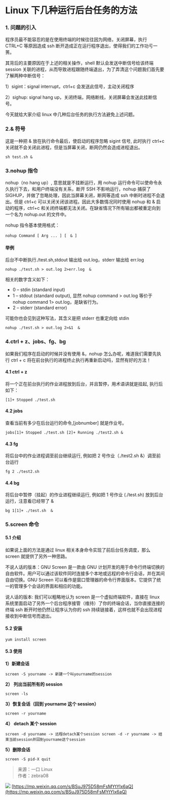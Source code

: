 # Linux 下几种运行后台任务的方法
### 1. 问题的引入

程序员最不能容忍的是在使用终端的时候往往因为网络，关闭屏幕，执行 CTRL+C 等原因造成 ssh 断开造成正在运行程序退出，使得我们的工作功亏一篑。

其背后的主要原因在于上述的相关操作，shell 默认会发送中断信号给该终端 session 关联的进程，从而导致进程跟随终端退出，为了弄清这个问题我们首先要了解两种中断信号：

1）sigint：signal interrupt，ctrl+c 会发送此信号，主动关闭程序

2）sighup: signal hang up，关闭终端，网络断线，关闭屏幕会发送此挂断信号。

今天就给大家介绍 linux 中几种后台任务的执行方法避免上述问题。

### 2.& 符号

这是一种把 & 放在执行命令最后，使启动的程序忽略 sigint 信号, 此时执行 ctrl+c 关闭就不会关闭此进程，但是当屏幕关闭，断网仍然会造成进程退出。

    sh test.sh &

### 3.nohup 指令

nohup（no hang up）, 意思就是不挂断运行，用 nohup 运行命令可以使命令永久执行下去，和用户终端没有关系，断开 SSH 不影响运行，nohup 捕获了 SIGHUP，并做了忽略处理，因此当屏幕关闭，断网等造成 ssh 中断时进程不会退出。但是 ctrl+c 可以关闭关闭该进程。因此大多数情况同时使用 nohup 和 & 启动的程序，ctrl+c 和关闭终端都无法关闭。在缺省情况下所有输出都被重定向到一个名为 nohup.out 的文件中。

nohup 指令基本使用格式：

    nohup Command [ Arg ... ] [　& ]

#### 举例

后台不中断执行./test.sh,stdout 输出给 out.log，stderr 输出给 err.log

    nohup ./test.sh > out.log 2>err.log  &

相关的数字含义如下：

-   0 – stdin (standard input)
-   1 – stdout (standard output), 显然 nohup command > out.log 等价于 nohup command 1> out.log，是缺省行为。
-   2 – stderr (standard error)

可能你也会见到这种写法，其含义是把 stderr 也重定向给 stdin

    nohup ./test.sh > out.log 2>&1  &

### 4.ctrl + z、jobs、fg、bg

如果我们程序在启动的时候并没有使用 &，nohup 怎么办呢，难道我们需要先执行 ctrl + c 将在前台执行的进程终止执行再重新启动吗，显然有好的方法！

#### 4.1 ctrl + z

将一个正在前台执行的作业进程放到后台，并且暂停，用术语讲就是挂起, 执行后如下：

    [1]+ Stopped ./test.sh

#### 4.2 jobs

查看当前有多少在后台运行的命令,\[jobnumber] 就是作业号。

    jobs[1]+ Stopped ./test.sh [2]+ Running ./test2.sh &

#### 4.3 fg

将后台中的作业进程调至前台继续运行, 例如把 2 号作业（./test2.sh &）调至前台运行

    fg 2 ./test2.sh

#### 4.4 bg

将后台中暂停（挂起）的作业进程继续运行, 例如把 1 号作业 (./test.sh) 放到后台运行，注意看已经带了 &

    bg 1[1]+ ./test.sh  &

### 5.screen 命令

#### 5.1 介绍

如果说上面的方法是通过 linux 相关本身命令实现了前后台任务调度，那么 screen 就提供了另外一种思路。

不说人话的版本：GNU Screen 是一款由 GNU 计划开发的用于命令行终端切换的自由软件。用户可以通过该软件同时连接多个本地或远程的命令行会话，并在其间自由切换。GNU Screen 可以看作是窗口管理器的命令行界面版本。它提供了统一的管理多个会话的界面和相应的功能。

说人话的版本: 我们可以粗略地认为 screen 是一个虚拟终端软件，直接在 linux 系统里面启动了另外一个后台程序接管（维持）了你的终端会话，当你直接连接的终端 ssh 断开时他仍然让程序认为你的 ssh 持续链接着，这样也就不会出现进程接收到中断信号而退出。

#### 5.2 安装

    yum install screen

#### 5.3 使用

**1）新建会话**

    screen -S yourname -> 新建一个叫yourname的session

**2） 列出当前所有的 session**

    screen -ls

**3）恢复会话（回到 yourname 这个 session）**

    screen -r yourname

**4） detach 某个 session**

    screen -d yourname -> 远程detach某个session screen -d -r yourname -> 结束当前session并回到yourname这个session

**5）删除会话**

    screen -S pid-X quit

> 来源：一口 Linux  
> 作者：zebra08

![](https://mmbiz.qpic.cn/mmbiz_png/TwK74MzofXd78W49nBaME6TkGc8gv8DBzMJvytIYy9Dibfsl7qq5ibATfYh9BN1xQO5qU1OejK3Gic6dfl8iafXwGg/640?wx_fmt=png) 
 [https://mp.weixin.qq.com/s/BSuJ975D58mFsMYtYlx6aQ](https://mp.weixin.qq.com/s/BSuJ975D58mFsMYtYlx6aQ)
